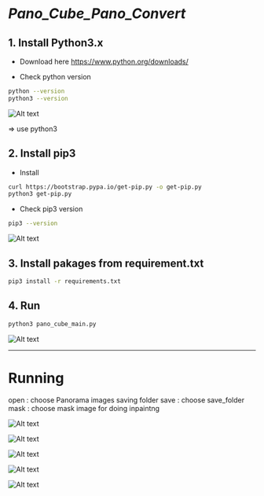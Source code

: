 # _Pano_Cube_Pano_Convert_

## 1. Install Python3.x
- Download here
https://www.python.org/downloads/

- Check python version
```sh
python --version
python3 --version
```
![Alt text](https://github.com/Mthanh/Pano_Cube_Pano_Convert/blob/master/assert/python_version.png) 

=> use python3

## 2. Install pip3
- Install
```sh
curl https://bootstrap.pypa.io/get-pip.py -o get-pip.py
python3 get-pip.py
```

- Check pip3 version
```sh
pip3 --version
```

![Alt text](https://github.com/Mthanh/Pano_Cube_Pano_Convert/blob/master/assert/pip_version.png) 

## 3. Install pakages from requirement.txt 
```sh
pip3 install -r requirements.txt
```

## 4. Run
```sh
python3 pano_cube_main.py
```
![Alt text](https://github.com/Mthanh/Pano_Cube_Pano_Convert/blob/master/assert/mode1_window.png) 


------------------

# Running
open : choose Panorama images saving folder
save : choose save_folder
mask : choose mask image for doing inpaintng

![Alt text](https://github.com/Mthanh/Pano_Cube_Pano_Convert/blob/master/assert/mode1_click.png) 

![Alt text](https://github.com/Mthanh/Pano_Cube_Pano_Convert/blob/master/assert/mode1_result.png) 

![Alt text](https://github.com/Mthanh/Pano_Cube_Pano_Convert/blob/master/assert/mode1_cube_mode.png) 

![Alt text](https://github.com/Mthanh/Pano_Cube_Pano_Convert/blob/master/assert/mode2_click.png) 

![Alt text](https://github.com/Mthanh/Pano_Cube_Pano_Convert/blob/master/assert/mode2_result.png) 





